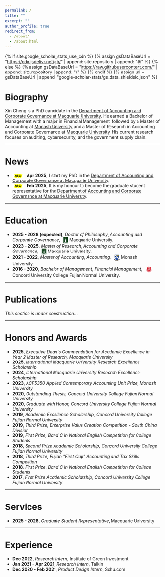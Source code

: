 ```yaml
---
permalink: /
title: ""
excerpt: ""
author_profile: true
redirect_from: 
  - /about/
  - /about.html
---
```


{% if site.google_scholar_stats_use_cdn %}
{% assign gsDataBaseUrl = "https://cdn.jsdelivr.net/gh/" | append: site.repository | append: "@" %}
{% else %}
{% assign gsDataBaseUrl = "https://raw.githubusercontent.com/" | append: site.repository | append: "/" %}
{% endif %}
{% assign url = gsDataBaseUrl | append: "google-scholar-stats/gs_data_shieldsio.json" %}

<span class='anchor' id='about-me'></span>

# Biography
Xin Cheng is a PhD candidate in the [Department of Accounting and Corporate Governance at Macquarie University](https://www.mq.edu.au/macquarie-business-school/our-departments/department-of-accounting-and-corporate-governance). He earned a Bachelor of Management with a major in Financial Management, followed by a Master of Accounting at [Monash University](https://www.monash.edu/) and a Master of Research in Accounting and Corporate Governance at [Macquarie University](https://www.mq.edu.au). His current research focuses on auditing, cybersecurity, and the government supply chain.

---

# News
- <img src="/images/new.png" alt="NEW" style="height:14px; vertical-align:middle; margin-right:6px;"> <strong>Apr 2025</strong>, I start my PhD in the [Department of Accounting and Corporate Governance at Macquarie University](https://www.mq.edu.au/macquarie-business-school/our-departments/department-of-accounting-and-corporate-governance).
- <img src="/images/new.png" alt="NEW" style="height:14px; vertical-align:middle; margin-right:6px;"> <strong>Feb 2025</strong>, It is my honour to become the graduate student representative for the [Department of Accounting and Corporate Governance at Macquarie University](https://www.mq.edu.au/macquarie-business-school/our-departments/department-of-accounting-and-corporate-governance).

---

# Education
- **2025 - 2028 (expected)**, *Doctor of Philosophy*, *Accounting and Corporate Governance*, <a href="https://www.mq.edu.au"><img src="/images/mq.png" alt="link" style="height:20px; vertical-align:middle; margin-left:6px;"></a> Macquarie University. 
- **2023 - 2025**, *Master of Research*, *Accounting and Corporate Governance*, <a href="https://www.mq.edu.au"><img src="/images/mq.png" alt="link" style="height:20px; vertical-align:middle; margin-left:6px;"></a> Macquarie University.
- **2021 - 2022**, *Master of Accounting*, *Accounting*, <a href="https://www.monash.edu/"><img src="/images/monash.png" alt="link" style="height:20px; vertical-align:middle; margin-left:6px;"></a> Monash University.
- **2016 - 2020**, *Bachelor of Management*, *Financial Management*, <a href="https://cuc.fjnu.edu.cn/"><img src="/images/cuc.png" alt="link" style="height:20px; vertical-align:middle; margin-left:6px;"></a> Concord University College Fujian Normal University.
 
---

# Publications
*This section is under construction...*

---

# Honors and Awards
- **2025**, *Executive Dean's Commendation for Academic Excellence in Year 2 Master of Research, Macquarie University*
- **2025**, *International Macquarie University Research Excellence Scholarship*
- **2024**, *International Macquarie University Research Excellence Scholarship*
- **2023**, *ACF5350 Applied Contemporary Accounting Unit Prize, Monash University*
- **2020**, *Outstanding Thesis, Concord University College Fujian Normal University*
- **2020**, *Graduate with Honor, Concord University College Fujian Normal University*
- **2019**, *Academic Excellence Scholarship, Concord University College Fujian Normal University*
- **2019**, *Third Prize, Enterprise Value Creation Competition - South China Division*
- **2019**, *First Prize, Band C in National English Competition for College Students*
- **2018**, *Second Prize Academic Scholarship, Concord University College Fujian Normal University*
- **2018**, *Third Prize, Fujian "First Cup" Accounting and Tax Skills Competition*
- **2018**, *First Prize, Band C in National English Competition for College Students*
- **2017**, *First Prize Academic Scholarship, Concord University College Fujian Normal University*

---

# Services
- **2025 - 2028**, *Graduate Student Representative*, Macquarie University


---

# Experience
- **Dec 2022**, *Research Intern*, Institute of Green Investment
- **Jan 2021 - Apr 2021**, *Research Intern*, Talkin
- **Dec 2020 - Feb 2021**, *Product Design Intern*, Sohu.com

  
